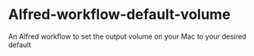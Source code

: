 # Alfred-workflow-default-volume
An Alfred workflow to set the output volume on your Mac to your desired default
